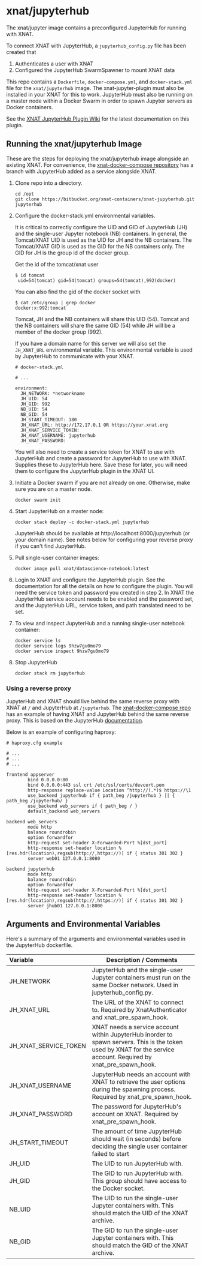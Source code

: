 # xnat/jupyterhub

The xnat/jupyter image contains a preconfigured JupyterHub for running with XNAT.

To connect XNAT with JupyterHub, a `jupyterhub_config.py` file has been created that 
1. Authenticates a user with XNAT
2. Configured the JupyterHub SwarmSpawner to mount XNAT data

This repo contains a `Dockerfile`, `docker-compose.yml`, and `docker-stack.yml` file for the `xnat/jupyterhub` image. 
The xnat-jupyter-plugin must also be installed in your XNAT for this to work. JupyterHub must also be running on a 
master node within a Docker Swarm in order to spawn Jupyter servers as Docker containers.

See the [XNAT JupyterHub Plugin Wiki](https://wiki.xnat.org/jupyter-integration) for the latest documentation on this 
plugin.

## Running the xnat/jupyterhub Image
These are the steps for deploying the xnat/jupyterhub image alongside an existing XNAT. For convenience, the 
[xnat-docker-compose repository](https://github.com/NrgXnat/xnat-docker-compose/tree/features/jupyterhub) has a branch 
with JupyterHub added as a service alongside XNAT.

1. Clone repo into a directory.
   ```shell
   cd /opt
   git clone https://bitbucket.org/xnat-containers/xnat-jupyterhub.git jupyterhub
   ```
2. Configure the docker-stack.yml environmental variables.
   
   It is critical to correctly configure the UID and GID of JupyterHub (JH) and the single-user Jupyter notebook (NB) 
   containers. In general, the Tomcat/XNAT UID is used as the UID for JH and the NB containers. The Tomcat/XNAT GID is 
   used as the GID for the NB containers only. The GID for JH is the group id of the docker group.
   
   Get the id of the tomcat/xnat user 
   ```shell
   $ id tomcat
    uid=54(tomcat) gid=54(tomcat) groups=54(tomcat),992(docker)
    ```
   
   You can also find the gid of the docker socket with
   ```shell
   $ cat /etc/group | grep docker
   docker:x:992:tomcat
   ```
   Tomcat, JH and the NB containers will share this UID (54). Tomcat and the NB containers will share the same GID (54) 
   while JH will be a member of the docker group (992).

   If you have a domain name for this server we will also set the `JH_XNAT_URL` environmental variable. This 
   environmental variable is used by JupyterHub to communicate with your XNAT.
   ```shell
   # docker-stack.yml
   
   # ...
   
   environment:
     JH_NETWORK: *networkname
     JH_UID: 54
     JH_GID: 992
     NB_UID: 54
     NB_GID: 54
     JH_START_TIMEOUT: 180
     JH_XNAT_URL: http://172.17.0.1 OR https://your.xnat.org
     JH_XNAT_SERVICE_TOKEN: 
     JH_XNAT_USERNAME: jupyterhub
     JH_XNAT_PASSWORD: 
   ```
   
   You will also need to create a service token for XNAT to use with JupyterHub and create a password for JupyterHub to 
   use with XNAT. Supplies these to JupyterHub here. Save these for later, you will need them to configure the JupyterHub
   plugin in the XNAT UI.

3. Initiate a Docker swarm if you are not already on one. Otherwise, make sure you are on a master node.
    ```shell
    docker swarm init
    ```

4. Start JupyterHub on a master node:
    ```shell
    docker stack deploy -c docker-stack.yml jupyterhub
    ```
   
   JupyterHub should be available at http://localhost:8000/jupyterhub (or your domain name). See notes below for 
   configuring your reverse proxy if you can't find JupyterHub.
   
5. Pull single-user container images:
   ```shell
   docker image pull xnat/datascience-notebook:latest
   ```
   
6. Login to XNAT and configure the JupyterHub plugin. See the documentation for all the details on how to configure the 
   plugin. You will need the service token and password you created in step 2. In XNAT the JupyterHub service account 
   needs to be enabled and the password set, and the JupyterHub URL, service token, and path translated need to be set.

7. To view and inspect JupyterHub and a running single-user notebook container:
   ```shell
   docker service ls
   docker service logs 9hzw7gu0mo79
   docker service inspect 9hzw7gu0mo79     
   ```
   
8. Stop JupyterHub 
    ```shell
    docker stack rm jupyterhub
    ```
   
### Using a reverse proxy 
JupyterHub and XNAT should live behind the same reverse proxy with XNAT at `/` and JupyterHub at `/jupyterhub`. The 
[xnat-docker-compose repo](https://github.com/NrgXnat/xnat-docker-compose/blob/features/jupyterhub/nginx/nginx.conf) has
an example of having XNAT and JupyterHub behind the same reverse proxy. This is based on the JupyterHub 
[documentation](https://jupyterhub.readthedocs.io/en/stable/reference/config-proxy.html). 

Below is an example of configuring haproxy:
```shell
# haproxy.cfg example

# ...
# ...
# ...

frontend appserver
        bind 0.0.0.0:80
        bind 0.0.0.0:443 ssl crt /etc/ssl/certs/devcert.pem
        http-response replace-value Location ^http://(.*)$ https://\1
        use_backend jupyterhub if { path_beg /jupyterhub } || { path_beg /jupyterhub/ }
        use_backend web_servers if { path_beg / }
        default_backend web_servers

backend web_servers
        mode http
        balance roundrobin
        option forwardfor
        http-request set-header X-Forwarded-Port %[dst_port]
        http-response set-header location %[res.hdr(location),regsub(http://,https://)] if { status 301 302 }
        server web01 127.0.0.1:8080

backend jupyterhub
        mode http
        balance roundrobin
        option forwardfor
        http-request set-header X-Forwarded-Port %[dst_port]
        http-response set-header location %[res.hdr(location),regsub(http://,https://)] if { status 301 302 }
        server jhub01 127.0.0.1:8000
```

## Arguments and Environmental Variables

Here's a summary of the arguments and environmental variables used in the JupyterHub dockerfile.

| Variable                   | Description / Comments                                                                                                                                            |
|:---------------------------|-------------------------------------------------------------------------------------------------------------------------------------------------------------------|
| JH_NETWORK                 | JupyterHub and the single-user Jupyter containers must run on the same Docker network. Used in jupyterhub_config.py.                                              |
| JH_XNAT_URL                | The URL of the XNAT to connect to. Required by XnatAuthenticator and xnat_pre_spawn_hook.                                                                         |
| JH_XNAT_SERVICE_TOKEN      | XNAT needs a service account within JupyterHub inorder to spawn servers. This is the token used by XNAT for the service account. Required by xnat_pre_spawn_hook. |
| JH_XNAT_USERNAME           | JupyterHub needs an account with XNAT to retrieve the user options during the spawning process. Required by xnat_pre_spawn_hook.                                  |
| JH_XNAT_PASSWORD           | The password for JupyterHub's account on XNAT. Required by xnat_pre_spawn_hook.                                                                                   |
| JH_START_TIMEOUT           | The amount of time JupyterHub should wait (in seconds) before deciding the single user container failed to start                                                  |
| JH_UID                     | The UID to run JupyterHub with.                                                                                                                                   |
| JH_GID                     | The GID to run JupyterHub with. This group should have access to the Docker socket.                                                                               |
| NB_UID                     | The UID to run the single-user Jupyter containers with. This should match the UID of the XNAT archive.                                                            |
| NB_GID                     | The GID to run the single-user Jupyter containers with. This should match the GID of the XNAT archive.                                                            |

